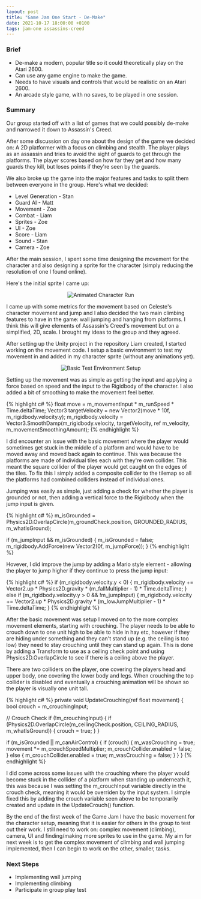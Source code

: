```yaml
---
layout: post
title: "Game Jam One Start - De-Make"
date: 2021-10-17 18:00:00 +0100
tags: jam-one assassins-creed 
---
```

### Brief
- De-make a modern, popular title so it could theoretically play on the Atari 2600.
- Can use any game engine to make the game.
- Needs to have visuals and controls that would be realistic on an Atari 2600.
- An arcade style game, with no saves, to be played in one session.

### Summary
Our group started off with a list of games that we could possibly de-make and narrowed it down to Assassin's Creed.

After some discussion on day one about the design of the game we decided on: A 2D platformer with a focus on climbing and stealth. 
The player plays as an assassin and tries to avoid the sight of guards to get through the platforms.
The player scores based on how far they get and how many guards they kill, but loses points if they're seen by the guards.

We also broke up the game into the major features and tasks to split them between everyone in the group. Here's what we decided:

- Level Generation - Stan
- Guard AI - Matt
- Movement - Zoe
- Combat - Liam
- Sprites - Zoe
- UI - Zoe
- Score - Liam
- Sound - Stan
- Camera - Zoe

After the main session, I spent some time designing the movement for the character and also designing a sprite for the character (simply reducing the resolution of one I found online).

Here's the initial sprite I came up: 

<p align="center">
  <img src="{{site.baseurl}}/assets/jam-one/character-run.gif" alt="Animated Character Run"/>
</p>

I came up with some metrics for the movement based on Celeste's character movement and jump and I also decided the two main climbing features to have in the game: wall jumping and hanging from platforms. I think this will give elements of Assassin's Creed's movement but on a simplified, 2D, scale. I brought my ideas to the group and they agreed. 

After setting up the Unity project in the repository Liam created, I started working on the movement code. I setup a basic environment to test my movement in and added in my character sprite (without any animations yet).

<p align="center">
  <img src="{{site.baseurl}}/assets/jam-one/test-movement-setup.png" alt="Basic Test Environment Setup"/>
</p>

Setting up the movement was as simple as getting the input and applying a force based on speed and the input to the Rigidbody of the character. I also added a bit of smoothing to make the movement feel better.

{% highlight c# %}
  float move = m_movementInput * m_runSpeed * Time.deltaTime;
  Vector3 targetVelocity = new Vector2(move * 10f, m_rigidbody.velocity.y);
  m_rigidbody.velocity = Vector3.SmoothDamp(m_rigidbody.velocity, targetVelocity, ref m_velocity, m_movementSmoothingAmount);
{% endhighlight %}

I did encounter an issue with the basic movement where the player would sometimes get stuck in the middle of a platform and would have to be moved away and moved back again to continue. This was because the platforms are made of individual tiles each with they're own collider. This meant the square collider of the player would get caught on the edges of the tiles. To fix this I simply added a composite collider to the tilemap so all the platforms had combined colliders instead of individual ones. 

Jumping was easily as simple, just adding a check for whether the player is grounded or not, then adding a vertical force to the Rigidbody when the jump input is given.

{% highlight c# %}
  m_isGrounded = Physics2D.OverlapCircle(m_groundCheck.position, GROUNDED_RADIUS, m_whatIsGround);

  if (m_jumpInput && m_isGrounded)
  {
    m_isGrounded = false;
    m_rigidbody.AddForce(new Vector2(0f, m_jumpForce));
  }
{% endhighlight %}

Hovever, I did improve the jump by adding a Mario style element - allowing the player to jump higher if they continue to press the jump input:

{% highlight c# %}
  if (m_rigidbody.velocity.y < 0)
  {
    m_rigidbody.velocity += Vector2.up * Physics2D.gravity * (m_fallMultiplier - 1) * Time.deltaTime;
  }
	else if (m_rigidbody.velocity.y > 0 && !m_jumpInput)
  {
    m_rigidbody.velocity += Vector2.up * Physics2D.gravity * (m_lowJumpMultiplier - 1) * Time.deltaTime;
  }
{% endhighlight %}

After the basic movement was setup I moved on to the more complex movement elements, starting with crouching. The player needs to be able to crouch down to one unit high to be able to hide in hay etc, however if they are hiding under something and they can't stand up (e.g. the ceiling is too low) they need to stay crouching until they can stand up again. This is done by adding a Transform to use as a ceiling check point and using Physics2D.OverlapCircle to see if there is a ceiling above the player.

There are two colliders on the player, one covering the players head and upper body, one covering the lower body and legs. When crouching the top collider is disabled and eventually a crouching animation will be shown so the player is visually one unit tall.

{% highlight c# %}
private void UpdateCrouching(ref float movement)
{
  bool crouch = m_crouchingInput;

  // Crouch Check
  if (!m_crouchingInput)
  {
    if (Physics2D.OverlapCircle(m_ceilingCheck.position, CEILING_RADIUS, m_whatIsGround))
    {
      crouch = true;
    }
  }

  if (m_isGrounded || m_canAirControl)
  {
    if (crouch)
    {
      m_wasCrouching = true;
      movement *= m_crouchSpeedMultiplier;
      m_crouchCollider.enabled = false;
    }
    else
    {
      m_crouchCollider.enabled = true;
      m_wasCrouching = false;
    }
  }
}
{% endhighlight %}

I did come across some issues with the crouching where the player would become stuck in the collider of a platform when standing up underneath it, this was because I was setting the m_crouchInput variable directly in the crouch check, meaning it would be overriden by the input system. I simple fixed this by adding the crouch variable seen above to be temporarily created and update in the UpdateCrouch() function.

By the end of the first week of the Game Jam I have the basic movement for the character setup, meaning that it is easier for others in the group to test out their work. I still need to work on: complex movement (climbing), camera, UI and finding/making more sprites to use in the game. My aim for next week is to get the complex movement of climbing and wall jumping implemented, then I can begin to work on the other, smaller, tasks. 

### Next Steps
- Implementing wall jumping
- Implementing climbing
- Participate in group play test